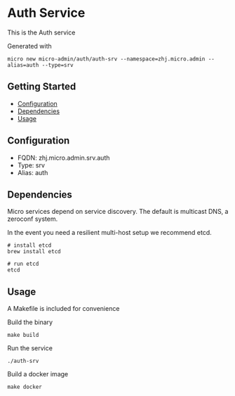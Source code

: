 # Auth Service

This is the Auth service

Generated with

```
micro new micro-admin/auth/auth-srv --namespace=zhj.micro.admin --alias=auth --type=srv
```

## Getting Started

- [Configuration](#configuration)
- [Dependencies](#dependencies)
- [Usage](#usage)

## Configuration

- FQDN: zhj.micro.admin.srv.auth
- Type: srv
- Alias: auth

## Dependencies

Micro services depend on service discovery. The default is multicast DNS, a zeroconf system.

In the event you need a resilient multi-host setup we recommend etcd.

```
# install etcd
brew install etcd

# run etcd
etcd
```

## Usage

A Makefile is included for convenience

Build the binary

```
make build
```

Run the service
```
./auth-srv
```

Build a docker image
```
make docker
```
